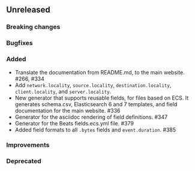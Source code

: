 ## Unreleased

### Breaking changes

### Bugfixes

### Added

* Translate the documentation from README.md, to the main website. #266, #334
* Add `network.locality`, `source.locality`, `destination.locality`,
  `client.locality`, and `server.locality`.
* New generator that supports reusable fields, for files based on ECS.
  It generates schema.csv, Elasticsearch 6 and 7 templates, and field documentation
  for the main website. #336
* Generator for the asciidoc rendering of field definitions. #347
* Generator for the Beats fields.ecs.yml file. #379
* Added field formats to all `.bytes` fields and `event.duration`. #385

### Improvements

### Deprecated


<!-- All empty sections:

## Unreleased

### Breaking changes

### Bugfixes

### Added

### Improvements

### Deprecated

-->
